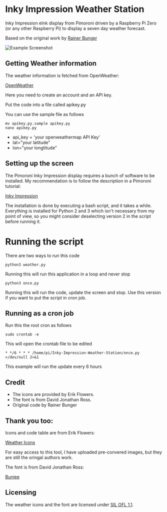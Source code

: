 # Inky Impression Weather Station

Inky Impression eInk display from Pimoroni driven by a Raspberry Pi Zero (or any other Raspberry Pi) to display a seven day weather forecast.

Based on the original work by [Rainer Bunger](https://github.com/rbunger/Inky-wHAT-Weather-Station)

![Example Screenshot](https://talktech.info/wp-content/uploads/2023/05/IMG_20230527_174858.jpg)

## Getting Weather information

The weather information is fetched from OpenWeather:

[OpenWeather](https://openweathermap.org)

Here you need to create an account and an API key. 

Put the code into a file called apikey.py 

You can use the sample file as follows

```
mv apikey.py.sample apikey.py
nano apikey.py
```

* api_key = 'your openweathermap API Key'
* lat="your latitude"
* lon="your longtitude"


## Setting up the screen

The Pimoroni Inky Impression display requires a bunch of software to be installed. My recommendation is to follow the description in a Pimoroni tutorial:

[Inky Impression](https://shop.pimoroni.com/products/inky-impression)

The installation is done by executing a bash script, and it takes a while. Everything is installed for Python 2 and 3 which isn't necessary from my point of view, so you might consider deselecting version 2 in the script before running it.

# Running the script

There are two ways to run this code

```
python3 weather.py
```

Running this will run this application in a loop and never stop

```
python3 once.py
```

Running this will run the code, update the screen and stop. Use this version if you want to put the script in cron job.

## Running as a cron job

Run this the root cron as follows

```
sudo crontab -e
```

This will open the crontab file to be edited

```
* */6 * * * /home/pi/Inky-Impression-Weather-Station/once.py >/dev/null 2>&1
```

This example will run the update every 6 hours

## Credit

* The icons are provided by Erik Flowers.
* The font is from David Jonathan Ross.
* Original code by Rainer Bunger

## Thank you too:
Icons and code table are from Erik Flowers:

[Weather Icons](https://github.com/erikflowers/weather-icons)

For easy access to this tool, I have uploaded pre-convered images, but they are still the oringal authors work.

The font is from David Jonathan Ross:

[Bunjee](https://github.com/djrrb/bungee)


## Licensing

The weather icons and the font are licensed under [SIL OFL 1.1](http://scripts.sil.org/OFL).
